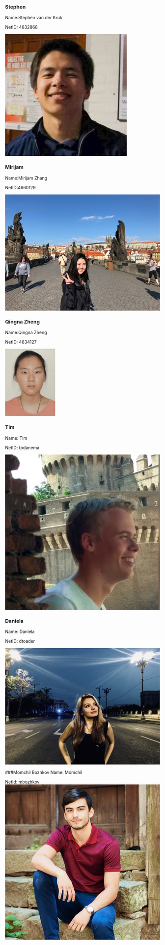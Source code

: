 
### Stephen
Name:Stephen van der Kruk

NetID: 4832868

![](doc/pictures/svanderkruk.jpg)

### Mirijam
Name:Mirijam Zhang

NetID:4660129

![](doc/pictures/20180414_072509081_iOS.jpg)

### Qingna Zheng
Name:Qingna Zheng

NetID: 4834127

![](doc/pictures/zheng.png)

### Tim
Name: Tim

NetID: tpdanema 

![](doc/pictures/tim_picture.JPG)

### Daniela
Name: Daniela

NetID: dtoader

![](doc/pictures/dtoader.jpeg)

###Momchil Bozhkov
Name: Momchil

NetId: mbozhkov
![](doc/pictures/37050613_2133834693325887_4237135342316027904_n.jpg)
